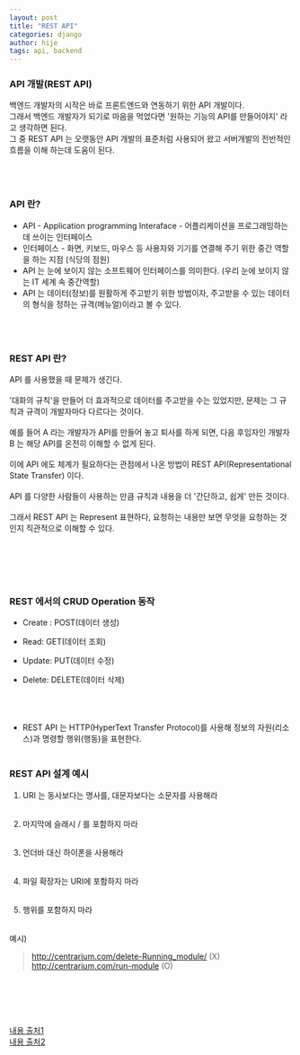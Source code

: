 ```yaml
---
layout: post
title: "REST API"
categories: django
author: hije
tags: api, backend
---
```


### API 개발(REST API)
백엔드 개발자의 시작은 바로 프론트엔드와 연동하기 위한 API 개발이다.  
그래서 백엔드 개발자가 되기로 마음을 먹었다면 '원하는 기능의 API를 만들어야지' 라고 생각하면 된다.  
그 중 REST API 는 오랫동안 API 개발의 표준처럼 사용되어 왔고 서버개발의 전반적인 흐름을 이해 하는데 도움이 된다. 
<br/><br/>
<br/><br/>

### API 란?
* API - Application programming Interaface - 어플리케이션을 프로그래밍하는데 쓰이는 인터페이스  
* 인터페이스 - 화면, 키보드, 마우스 등 사용자와 기기를 연결해 주기 위한 중간 역할을 하는 지점 (식당의 점원)
* API 는 눈에 보이지 않는 소프트웨어 인터페이스를 의미한다. (우리 눈에 보이지 않는 IT 세계 속 중간역할)
* API 는 데이터(정보)를 원활하게 주고받기 위한 방법이자, 주고받을 수 있는 데이터의 형식을 정하는 규격(메뉴얼)이라고 볼 수 있다.
<br/><br/>
<br/><br/>

### REST API 란?
API 를 사용했을 때 문제가 생긴다.  <br/><br/>
'대화의 규칙'을 만들어 더 효과적으로 데이터를 주고받을 수는 있었지만, 문제는 그 규칙과 규격이 개발자마다 다르다는 것이다.  <br/><br/>
예를 들어 A 라는 개발자가 API를 만들어 놓고 퇴사를 하게 되면, 다음 후임자인 개발자 B 는 해당 API를 온전히 이해할 수 없게 된다.  <br/><br/>
이에 API 에도 체계가 필요하다는 관점에서 나온 방법이 REST API(Representational State Transfer) 이다.  <br/><br/>
API 를 다양한 사람들이 사용하는 만큼 규칙과 내용을 더 '간단하고, 쉽게' 만든 것이다.  <br/><br/>
그래서 REST API 는 Represent 표현하다, 요청하는 내용만 보면 무엇을 요청하는 것인지 직관적으로 이해할 수 있다.<br/><br/>
<br/><br/>
<br/><br/>

### REST 에서의 CRUD Operation 동작
* Create : POST(데이터 생성)
* Read: GET(데이터 조회)
* Update: PUT(데이터 수정)
* Delete: DELETE(데이터 삭제)
<br/><br/>
<br/><br/>

* REST API 는 HTTP(HyperText Transfer Protocol)를 사용해 정보의 자원(리소스)과 명령할 행위(행동)을 표현한다.
<br/><br/>

### REST API 설계 예시
1. URI 는 동사보다는 명사를, 대문자보다는 소문자를 사용해라
<br/><br/>

2. 마지막에 슬래시 / 를 포함하지 마라
<br/><br/>

3. 언더바 대신 하이폰을 사용해라
<br/><br/>

4. 파일 확장자는 URI에 포함하지 마라
<br/><br/>

5. 행위를 포함하지 마라
<br/><br/>

예시)
> http://centrarium.com/delete-Running_module/ (X)  
> http://centrarium.com/run-module (O)


<br/><br/>
<br/><br/>


[내용 출처1](https://brunch.co.kr/@ogaa2143/30)  
[내용 출처2](https://khj93.tistory.com/entry/%EB%84%A4%ED%8A%B8%EC%9B%8C%ED%81%AC-REST-API%EB%9E%80-REST-RESTful%EC%9D%B4%EB%9E%80)
